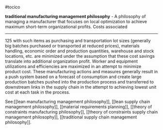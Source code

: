 #tocico

<b>traditional manufacturing management philosophy</b> - A philosophy of managing a manufacturer that focuses on local optimization to achieve maximum short-term organizational profits.  Costs associated 
<hr/>
125 
with such items as purchasing and transportation lot sizes (generally big batches purchased or transported at reduced prices), materials handling, economic order and production quantities, warehouse and stock locations, etc. are minimized under the assumption that these cost savings translate into additional organization profit.  Worker and equipment utilizations and efficiencies are maximized in an attempt to minimize product cost.  These manufacturing actions and measures generally result in a push system based on a forecast of consumption and create large production batches pushed into the production process and transferred to downstream links in the supply chain in the attempt to achieving lowest unit cost at each task in the process.




See:[[lean manufacturing management philosophy]], [[lean supply chain management philosophy]], [[material requirements planning]], [[theory of constraints manufacturing philosophy]], [[theory of constraints supply chain management philosophy]], [[traditional supply chain management philosophy]].
